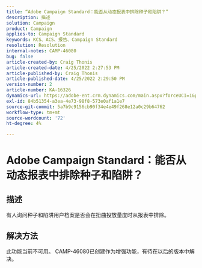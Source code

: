 ```yaml
---
title: “Adobe Campaign Standard：能否从动态报表中排除种子和陷阱？”
description: 描述
solution: Campaign
product: Campaign
applies-to: Campaign Standard
keywords: KCS、ACS、报告、Campaign Standard
resolution: Resolution
internal-notes: CAMP-46080
bug: false
article-created-by: Craig Thonis
article-created-date: 4/25/2022 2:27:53 PM
article-published-by: Craig Thonis
article-published-date: 4/25/2022 2:29:50 PM
version-number: 2
article-number: KA-16326
dynamics-url: https://adobe-ent.crm.dynamics.com/main.aspx?forceUCI=1&pagetype=entityrecord&etn=knowledgearticle&id=1a050fe1-a3c4-ec11-a7b6-0022480a1ec2
exl-id: 84b51354-a3ea-4e73-98f8-573e0af1a1e7
source-git-commit: 5a7b9c9156cb90f34e4e49f268e12a0c29b64762
workflow-type: tm+mt
source-wordcount: '72'
ht-degree: 4%

---
```


# Adobe Campaign Standard：能否从动态报表中排除种子和陷阱？

## 描述


有人询问种子和陷阱用户档案是否会在扭曲投放量度时从报表中排除。


## 解决方法


此功能当前不可用。 CAMP-46080已创建作为增强功能，有待在以后的版本中解决。
